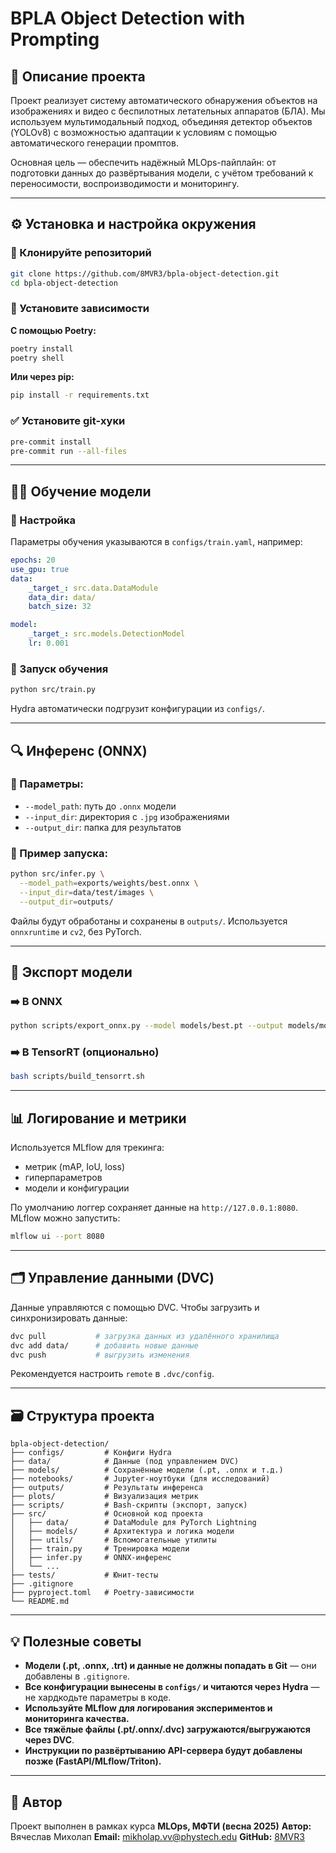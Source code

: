 # BPLA Object Detection with Prompting

## 📌 Описание проекта

Проект реализует систему автоматического обнаружения объектов на изображениях и видео с беспилотных летательных аппаратов (БЛА). Мы используем мультимодальный подход, объединяя детектор объектов (YOLOv8) с возможностью адаптации к условиям с помощью автоматического генерации промптов.

Основная цель — обеспечить надёжный MLOps-пайплайн: от подготовки данных до развёртывания модели, с учётом требований к переносимости, воспроизводимости и мониторингу.

---

## ⚙️ Установка и настройка окружения

### 📁 Клонируйте репозиторий

```bash
git clone https://github.com/8MVR3/bpla-object-detection.git
cd bpla-object-detection
```

### 🐍 Установите зависимости

**С помощью Poetry:**

```bash
poetry install
poetry shell
```

**Или через pip:**

```bash
pip install -r requirements.txt
```

### ✅ Установите git-хуки

```bash
pre-commit install
pre-commit run --all-files
```

---

## 🏋️‍♂️ Обучение модели

### 🔧 Настройка

Параметры обучения указываются в `configs/train.yaml`, например:

```yaml
epochs: 20
use_gpu: true
data:
    _target_: src.data.DataModule
    data_dir: data/
    batch_size: 32

model:
    _target_: src.models.DetectionModel
    lr: 0.001
```

### 🚀 Запуск обучения

```bash
python src/train.py
```

Hydra автоматически подгрузит конфигурации из `configs/`.

---

## 🔍 Инференс (ONNX)

### 🔧 Параметры:

-   `--model_path`: путь до `.onnx` модели
-   `--input_dir`: директория с `.jpg` изображениями
-   `--output_dir`: папка для результатов

### 🚀 Пример запуска:

```bash
python src/infer.py \
  --model_path=exports/weights/best.onnx \
  --input_dir=data/test/images \
  --output_dir=outputs/
```

Файлы будут обработаны и сохранены в `outputs/`. Используется `onnxruntime` и `cv2`, без PyTorch.

---

## 🧠 Экспорт модели

### ➡️ В ONNX

```bash
python scripts/export_onnx.py --model models/best.pt --output models/model.onnx
```

### ➡️ В TensorRT (опционально)

```bash
bash scripts/build_tensorrt.sh
```

---

## 📊 Логирование и метрики

Используется MLflow для трекинга:

-   метрик (mAP, IoU, loss)
-   гиперпараметров
-   модели и конфигурации

По умолчанию логгер сохраняет данные на `http://127.0.0.1:8080`. MLflow можно запустить:

```bash
mlflow ui --port 8080
```

---

## 🗂 Управление данными (DVC)

Данные управляются с помощью DVC. Чтобы загрузить и синхронизировать данные:

```bash
dvc pull           # загрузка данных из удалённого хранилища
dvc add data/      # добавить новые данные
dvc push           # выгрузить изменения
```

Рекомендуется настроить `remote` в `.dvc/config`.

---

## 🗃 Структура проекта

```
bpla-object-detection/
├── configs/         # Конфиги Hydra
├── data/            # Данные (под управлением DVC)
├── models/          # Сохранённые модели (.pt, .onnx и т.д.)
├── notebooks/       # Jupyter-ноутбуки (для исследований)
├── outputs/         # Результаты инференса
├── plots/           # Визуализация метрик
├── scripts/         # Bash-скрипты (экспорт, запуск)
├── src/             # Основной код проекта
│   ├── data/        # DataModule для PyTorch Lightning
│   ├── models/      # Архитектура и логика модели
│   ├── utils/       # Вспомогательные утилиты
│   ├── train.py     # Тренировка модели
│   ├── infer.py     # ONNX-инференс
│   └── ...
├── tests/           # Юнит-тесты
├── .gitignore
├── pyproject.toml   # Poetry-зависимости
└── README.md
```

---

## 💡 Полезные советы

-   **Модели (.pt, .onnx, .trt) и данные не должны попадать в Git** — они добавлены в `.gitignore`.
-   **Все конфигурации вынесены в `configs/` и читаются через Hydra** — не хардкодьте параметры в коде.
-   **Используйте MLflow для логирования экспериментов и мониторинга качества.**
-   **Все тяжёлые файлы (.pt/.onnx/.dvc) загружаются/выгружаются через DVC**.
-   **Инструкции по развёртыванию API-сервера будут добавлены позже (FastAPI/MLflow/Triton).**

---

## 👤 Автор

Проект выполнен в рамках курса **MLOps, МФТИ (весна 2025)**
**Автор:** Вячеслав Михолап
**Email:** [mikholap.vv@phystech.edu](mailto:mikholap.vv@phystech.edu)
**GitHub:** [8MVR3](https://github.com/8MVR3)
